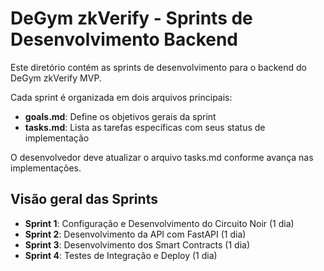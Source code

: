 # DeGym zkVerify - Sprints de Desenvolvimento Backend

Este diretório contém as sprints de desenvolvimento para o backend do DeGym zkVerify MVP.

Cada sprint é organizada em dois arquivos principais:
- **goals.md**: Define os objetivos gerais da sprint
- **tasks.md**: Lista as tarefas específicas com seus status de implementação

O desenvolvedor deve atualizar o arquivo tasks.md conforme avança nas implementações.

## Visão geral das Sprints

- **Sprint 1**: Configuração e Desenvolvimento do Circuito Noir (1 dia)
- **Sprint 2**: Desenvolvimento da API com FastAPI (1 dia)
- **Sprint 3**: Desenvolvimento dos Smart Contracts (1 dia)
- **Sprint 4**: Testes de Integração e Deploy (1 dia)